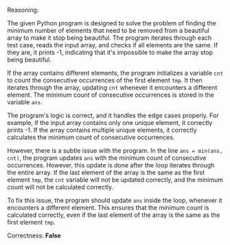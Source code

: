 Reasoning:

The given Python program is designed to solve the problem of finding the minimum number of elements that need to be removed from a beautiful array to make it stop being beautiful. The program iterates through each test case, reads the input array, and checks if all elements are the same. If they are, it prints -1, indicating that it's impossible to make the array stop being beautiful.

If the array contains different elements, the program initializes a variable `cnt` to count the consecutive occurrences of the first element `tmp`. It then iterates through the array, updating `cnt` whenever it encounters a different element. The minimum count of consecutive occurrences is stored in the variable `ans`.

The program's logic is correct, and it handles the edge cases properly. For example, if the input array contains only one unique element, it correctly prints -1. If the array contains multiple unique elements, it correctly calculates the minimum count of consecutive occurrences.

However, there is a subtle issue with the program. In the line `ans = min(ans, cnt)`, the program updates `ans` with the minimum count of consecutive occurrences. However, this update is done after the loop iterates through the entire array. If the last element of the array is the same as the first element `tmp`, the `cnt` variable will not be updated correctly, and the minimum count will not be calculated correctly.

To fix this issue, the program should update `ans` inside the loop, whenever it encounters a different element. This ensures that the minimum count is calculated correctly, even if the last element of the array is the same as the first element `tmp`.

Correctness: **False**